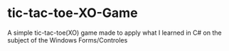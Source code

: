 # tic-tac-toe-XO-Game
A simple tic-tac-toe(XO) game made to apply what I learned in C# on the subject of the Windows Forms/Controles
